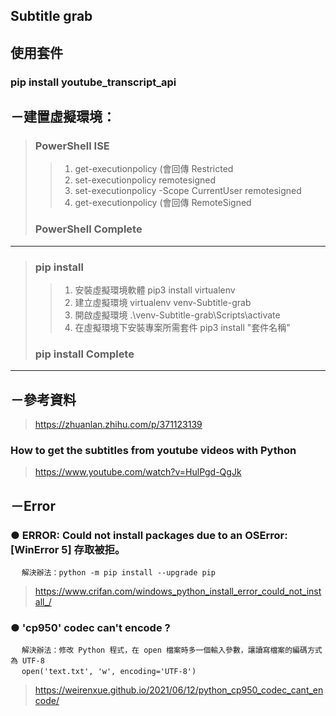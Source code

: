 ## Subtitle grab
## 使用套件
### pip install youtube_transcript_api

## －建置虛擬環境：
> ###  PowerShell ISE
>> 1. get-executionpolicy (會回傳 Restricted
>> 2. set-executionpolicy remotesigned
>> 3. set-executionpolicy -Scope CurrentUser remotesigned
>> 4. get-executionpolicy (會回傳 RemoteSigned
> ### PowerShell Complete 
---
> ### pip install
>> 1. 安裝虛擬環境軟體 pip3 install virtualenv  
>> 2. 建立虛擬環境 virtualenv venv-Subtitle-grab
>> 3. 開啟虛擬環境 .\venv-Subtitle-grab\Scripts\activate
>> 4. 在虛擬環境下安裝專案所需套件 pip3 install "套件名稱"
> ### pip install Complete
---
## －參考資料
> https://zhuanlan.zhihu.com/p/371123139
### How to get the subtitles from youtube videos with Python
> https://www.youtube.com/watch?v=HulPgd-QgJk
## －Error 
### ● ERROR: Could not install packages due to an OSError: [WinError 5] 存取被拒。
&emsp;
`解決辦法：python -m pip install --upgrade pip`
&emsp;
> https://www.crifan.com/windows_python_install_error_could_not_install_/
### ● 'cp950' codec can't encode ?
&emsp;
`解決辦法：修改 Python 程式，在 open 檔案時多一個輸入參數，讓讀寫檔案的編碼方式為 UTF-8` <br> &emsp; `open('text.txt', 'w', encoding='UTF-8')`
&emsp;
> https://weirenxue.github.io/2021/06/12/python_cp950_codec_cant_encode/
